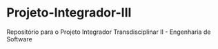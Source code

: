 # Projeto-Integrador-III
Repositório para o Projeto Integrador Transdisciplinar II - Engenharia de Software
